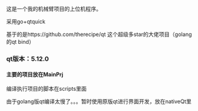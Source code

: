 这是一个我的机械臂项目的上位机程序。

采用go+qtquick

基于的是https://github.com/therecipe/qt 这个超级多star的大佬项目（golang的qt bind）

### qt版本：5.12.0

#### 主要的项目放在MainPrj

编译执行项目的脚本在scripts里面

由于golang版qt编译太慢了。。。暂时使用原版qt进行界面开发，放在nativeQt里

